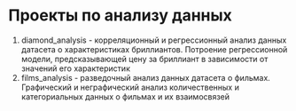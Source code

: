 # Проекты по анализу данных

1. diamond_analysis - корреляционный и регрессионный анализ данных датасета о характеристиках бриллиантов. Потроение регрессионной модели, предсказывающей цену за бриллиант в зависимости от значений его характеристик
2. films_analysis - разведочный анализ данных датасета о фильмах. Графический и неграфический анализ количественных и категориальных данных о фильмах и их взаимосвязей
